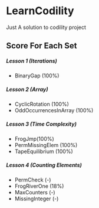 # LearnCodility
Just A solution to codility project

## Score For Each Set

##### Lesson 1 (Iterations)
- BinaryGap (100%)

##### Lesson 2 (Array)
- CyclicRotation (100%)
- OddOccurrencesInArray (100%)

##### Lesson 3 (Time Complexity)
- FrogJmp(100%)
- PermMissingElem (100%)
- TapeEquilibrium (100%)

##### Lesson 4 (Counting Elements)
- PermCheck (-)
- FrogRiverOne (18%)
- MaxCounters (-)
- MissingInteger (-)